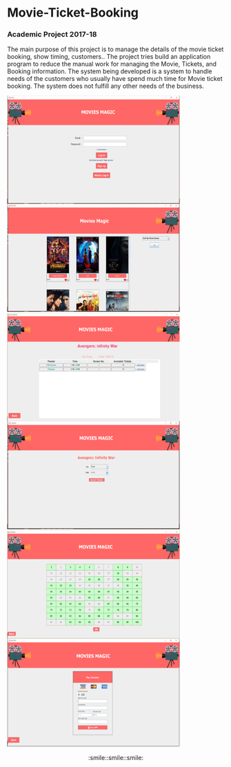 # Movie-Ticket-Booking
###  Academic Project 2017-18
  The main purpose of this project is to manage the details of the movie ticket booking, show
timing, customers.. The project tries build an application program to reduce the manual work for
managing the Movie, Tickets, and Booking information. The system being developed is a system
to handle needs of the customers who usually have spend much time for Movie ticket booking.
The system does not fulfill any other needs of the business.

<img align="left" width="400" height="250" src="https://github.com/ajinkyagholape1998/Movie-Ticket-Booking/blob/master/Screenshots/Screenshot%20(67).png">
<img width="400" height="250" src="https://github.com/ajinkyagholape1998/Movie-Ticket-Booking/blob/master/Screenshots/Screenshot%20(68).png">

<img align="left" width="400" height="250" src="https://github.com/ajinkyagholape1998/Movie-Ticket-Booking/blob/master/Screenshots/Screenshot%20(69).png">
<img width="400" height="250" src="https://github.com/ajinkyagholape1998/Movie-Ticket-Booking/blob/master/Screenshots/Screenshot%20(70).png">

<img align="left" width="400" height="250" src="https://github.com/ajinkyagholape1998/Movie-Ticket-Booking/blob/master/Screenshots/Screenshot%20(71).png">
<img width="400" height="250" src="https://github.com/ajinkyagholape1998/Movie-Ticket-Booking/blob/master/Screenshots/Screenshot%20(72).png">


<p align="center">
 :smile::smile::smile:
</p>
